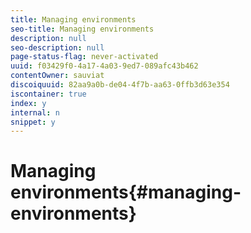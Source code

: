 ```yaml
---
title: Managing environments
seo-title: Managing environments
description: null
seo-description: null
page-status-flag: never-activated
uuid: f03429f0-4a17-4a03-9ed7-089afc43b462
contentOwner: sauviat
discoiquuid: 82aa9a0b-de04-4f7b-aa63-0ffb3d63e354
iscontainer: true
index: y
internal: n
snippet: y
---
```


# Managing environments{#managing-environments}

